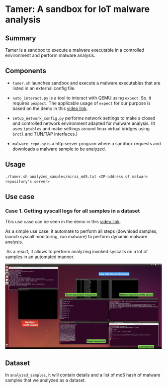 # Tamer: A sandbox for IoT malware analysis

## Summary

Tamer is a sandbox to execute a malware executable in a controlled environment and perform malware analysis.

## Components

- ```tamer.sh``` launches sandbox and execute a malware executables that are listed in an external config file.

- ```auto_interact.py``` is a tool to interact with QEMU using ```expect```. So, it requires ```pexpect```. The applicable usage of ```expect``` for our purpose is based on the demo in this [video link](https://youtu.be/kdWX0ZWo_8o).

- ```setup_network_config.py``` performs network settings to make a closed and controlled network environment adapted for malware analysis. (It uses ```iptables``` and make settings around linux virtual bridges using ```brctl``` and TUN/TAP interfaces.)

- ```malware_repo.py``` is a http server program where a sandbox requests and downloads a malware sample to be analyzed.



## Usage

```
./tamer.sh analyzed_samples/mirai_md5.txt <IP-address of malware repository's server>
```

## Use case 

### Case 1. Getting syscall logs for all samples in a dataset

This use case can be seen in the demo in this [video link](https://youtu.be/OfKhdMzeMpA).


As a simple use case, it automate to perform all steps (download samples, launch syscall monitoring, run malware) to perform dynamic malware analysis.

 As a result, it allows to perform analyzing invoked syscalls on a lot of samples in an automated manner.

![Perform dynamic analysis on Mirai](./docs/images/screen_01.png)



## Dataset

In ```analyzed_samples```, it will contain details and a list of md5 hash of malware samples that we analyzed as a dataset.

